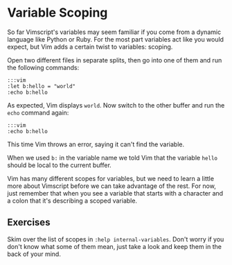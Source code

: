 Variable Scoping
================

So far Vimscript's variables may seem familiar if you come from a dynamic
language like Python or Ruby.  For the most part variables act like you would
expect, but Vim adds a certain twist to variables: scoping.

Open two different files in separate splits, then go into one of them and run
the following commands:

    :::vim
    :let b:hello = "world"
    :echo b:hello

As expected, Vim displays `world`.  Now switch to the other buffer and run the
`echo` command again:

    :::vim
    :echo b:hello

This time Vim throws an error, saying it can't find the variable.

When we used `b:` in the variable name we told Vim that the variable `hello`
should be local to the current buffer.

Vim has many different scopes for variables, but we need to learn a little more
about Vimscript before we can take advantage of the rest.  For now, just
remember that when you see a variable that starts with a character and a colon
that it's describing a scoped variable.

Exercises
---------

Skim over the list of scopes in `:help internal-variables`.  Don't worry if you
don't know what some of them mean, just take a look and keep them in the back of
your mind.

